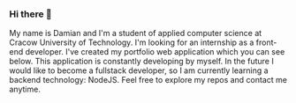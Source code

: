 ### Hi there 👋

My name is Damian and I'm a student of applied computer science at Cracow University of Technology. I'm looking for an internship as a front-end developer. I've created my portfolio web application which you can see below. This application is constantly developing by myself. In the future I would like to become a fullstack developer, so I am currently learning a backend technology: NodeJS. Feel free to explore my repos and contact me anytime. 

<!--
**cees2/cees2** is a ✨ _special_ ✨ repository because its `README.md` (this file) appears on your GitHub profile.

Here are some ideas to get you started:

- 🔭 I’m currently working on ...
- 🌱 I’m currently learning ...
- 👯 I’m looking to collaborate on ...
- 🤔 I’m looking for help with ...
- 💬 Ask me about ...
- 📫 How to reach me: ...
- 😄 Pronouns: ...
- ⚡ Fun fact: ...
-->

